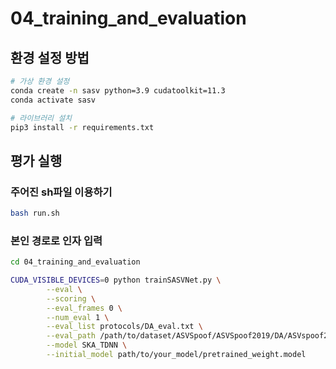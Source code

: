 # 04_training_and_evaluation
## 환경 설정 방법

~~~bash
# 가상 환경 설정
conda create -n sasv python=3.9 cudatoolkit=11.3
conda activate sasv

# 라이브러리 설치
pip3 install -r requirements.txt
~~~
## 평가 실행
### 주어진 sh파일 이용하기
~~~bash
bash run.sh
~~~
### 본인 경로로 인자 입력
~~~bash
cd 04_training_and_evaluation
~~~
~~~ bash
CUDA_VISIBLE_DEVICES=0 python trainSASVNet.py \
        --eval \
        --scoring \
        --eval_frames 0 \
        --num_eval 1 \
        --eval_list protocols/DA_eval.txt \
        --eval_path /path/to/dataset/ASVSpoof/ASVSpoof2019/DA/ASVspoof2019_DA_eval/flac \
        --model SKA_TDNN \
        --initial_model path/to/your_model/pretrained_weight.model
~~~

